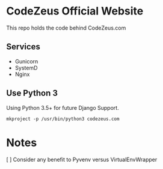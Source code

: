 # CodeZeus Official Website

This repo holds the code behind CodeZeus.com

## Services

- Gunicorn
- SystemD
- Nginx

## Use Python 3

Using Python 3.5+ for future Django Support.

```
mkproject -p /usr/bin/python3 codezeus.com
```


# Notes

[ ] Consider any benefit to Pyvenv versus VirtualEnvWrapper
